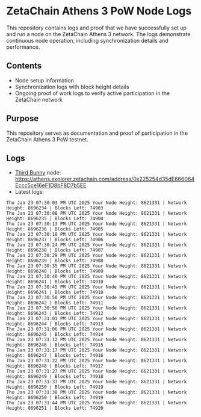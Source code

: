 # ZetaChain Athens 3 PoW Node Logs
This repository contains logs and proof that we have successfully set up and run a node on the ZetaChain Athens 3 network. The logs demonstrate continuous node operation, including synchronization details and performance.

## Contents
- Node setup information
- Synchronization logs with block height details
- Ongoing proof of work logs to verify active participation in the ZetaChain network

## Purpose
This repository serves as documentation and proof of participation in the ZetaChain Athens 3 PoW testnet.

## Logs

- [Third Bunny](https://thirdbunny.xyz/) node: https://athens.explorer.zetachain.com/address/0x225254d35dE666064Eccc5ce16eF1D8bF8D7b5EE
- Latest logs:
```
Thu Jan 23 07:30:03 PM UTC 2025 Your Node Height: 8621331 | Network Height: 8696234 | Blocks Left: 74903
Thu Jan 23 07:30:08 PM UTC 2025 Your Node Height: 8621331 | Network Height: 8696235 | Blocks Left: 74904
Thu Jan 23 07:30:13 PM UTC 2025 Your Node Height: 8621331 | Network Height: 8696236 | Blocks Left: 74905
Thu Jan 23 07:30:18 PM UTC 2025 Your Node Height: 8621331 | Network Height: 8696237 | Blocks Left: 74906
Thu Jan 23 07:30:24 PM UTC 2025 Your Node Height: 8621331 | Network Height: 8696238 | Blocks Left: 74907
Thu Jan 23 07:30:29 PM UTC 2025 Your Node Height: 8621331 | Network Height: 8696239 | Blocks Left: 74908
Thu Jan 23 07:30:35 PM UTC 2025 Your Node Height: 8621331 | Network Height: 8696240 | Blocks Left: 74909
Thu Jan 23 07:30:40 PM UTC 2025 Your Node Height: 8621331 | Network Height: 8696241 | Blocks Left: 74910
Thu Jan 23 07:30:45 PM UTC 2025 Your Node Height: 8621331 | Network Height: 8696241 | Blocks Left: 74910
Thu Jan 23 07:30:50 PM UTC 2025 Your Node Height: 8621331 | Network Height: 8696242 | Blocks Left: 74911
Thu Jan 23 07:30:56 PM UTC 2025 Your Node Height: 8621331 | Network Height: 8696243 | Blocks Left: 74912
Thu Jan 23 07:31:01 PM UTC 2025 Your Node Height: 8621331 | Network Height: 8696244 | Blocks Left: 74913
Thu Jan 23 07:31:06 PM UTC 2025 Your Node Height: 8621331 | Network Height: 8696245 | Blocks Left: 74914
Thu Jan 23 07:31:12 PM UTC 2025 Your Node Height: 8621331 | Network Height: 8696246 | Blocks Left: 74915
Thu Jan 23 07:31:17 PM UTC 2025 Your Node Height: 8621331 | Network Height: 8696247 | Blocks Left: 74916
Thu Jan 23 07:31:22 PM UTC 2025 Your Node Height: 8621331 | Network Height: 8696248 | Blocks Left: 74917
Thu Jan 23 07:31:27 PM UTC 2025 Your Node Height: 8621331 | Network Height: 8696249 | Blocks Left: 74918
Thu Jan 23 07:31:33 PM UTC 2025 Your Node Height: 8621331 | Network Height: 8696250 | Blocks Left: 74919
Thu Jan 23 07:31:38 PM UTC 2025 Your Node Height: 8621331 | Network Height: 8696250 | Blocks Left: 74919
Thu Jan 23 07:31:44 PM UTC 2025 Your Node Height: 8621331 | Network Height: 8696251 | Blocks Left: 74920
```
